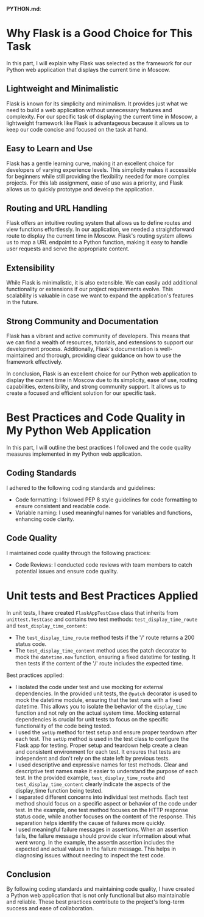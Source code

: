 **PYTHON.md**:

# Why Flask is a Good Choice for This Task

In this part, I will explain why Flask was selected as the framework for our Python web application that displays the current time in Moscow.

## Lightweight and Minimalistic

Flask is known for its simplicity and minimalism. It provides just what we need to build a web application without unnecessary features and complexity. For our specific task of displaying the current time in Moscow, a lightweight framework like Flask is advantageous because it allows us to keep our code concise and focused on the task at hand.

## Easy to Learn and Use

Flask has a gentle learning curve, making it an excellent choice for developers of varying experience levels. This simplicity makes it accessible for beginners while still providing the flexibility needed for more complex projects. For this lab assignment, ease of use was a priority, and Flask allows us to quickly prototype and develop the application.

## Routing and URL Handling

Flask offers an intuitive routing system that allows us to define routes and view functions effortlessly. In our application, we needed a straightforward route to display the current time in Moscow. Flask's routing system allows us to map a URL endpoint to a Python function, making it easy to handle user requests and serve the appropriate content.

## Extensibility

While Flask is minimalistic, it is also extensible. We can easily add additional functionality or extensions if our project requirements evolve. This scalability is valuable in case we want to expand the application's features in the future.

## Strong Community and Documentation

Flask has a vibrant and active community of developers. This means that we can find a wealth of resources, tutorials, and extensions to support our development process. Additionally, Flask's documentation is well-maintained and thorough, providing clear guidance on how to use the framework effectively.

In conclusion, Flask is an excellent choice for our Python web application to display the current time in Moscow due to its simplicity, ease of use, routing capabilities, extensibility, and strong community support. It allows us to create a focused and efficient solution for our specific task.


# Best Practices and Code Quality in My Python Web Application

In this part, I will outline the best practices I followed and the code quality measures implemented in my Python web application.

## Coding Standards

I adhered to the following coding standards and guidelines:

- Code formatting: I followed PEP 8 style guidelines for code formatting to ensure consistent and readable code.
- Variable naming: I used meaningful names for variables and functions, enhancing code clarity.

## Code Quality

I maintained code quality through the following practices:

- Code Reviews: I conducted code reviews with team members to catch potential issues and ensure code quality.

# Unit tests and Best Practices Applied

In unit tests, I have created ```FlaskAppTestCase``` class that inherits from ```unittest.TestCase``` and contains two test methods: ```test_display_time_route``` and ```test_display_time_content```:

- The ```test_display_time_route``` method tests if the '/' route returns a 200 status code.
- The ```test_display_time_content``` method uses the patch decorator to mock the ```datetime.now``` function, ensuring a fixed datetime for testing. It then tests if the content of the '/' route includes the expected time.

Best practices applied:

- I isolated the code under test and use mocking for external dependencies. In the provided unit tests, the ```@patch``` decorator is used to mock the datetime module, ensuring that the test runs with a fixed datetime. This allows you to isolate the behavior of the ```display_time``` function and not rely on the actual system time. Mocking external dependencies is crucial for unit tests to focus on the specific functionality of the code being tested.
- I used the ```setUp``` method for test setup and ensure proper teardown after each test. The ```setUp``` method is used in the test class to configure the Flask app for testing. Proper setup and teardown help create a clean and consistent environment for each test. It ensures that tests are independent and don't rely on the state left by previous tests.
- I used descriptive and expressive names for test methods. Clear and descriptive test names make it easier to understand the purpose of each test. In the provided example, ```test_display_time_route``` and ```test_display_time_content``` clearly indicate the aspects of the display_time function being tested.
- I separated different concerns into individual test methods. Each test method should focus on a specific aspect or behavior of the code under test. In the example, one test method focuses on the HTTP response status code, while another focuses on the content of the response. This separation helps identify the cause of failures more quickly.
- I used meaningful failure messages in assertions. When an assertion fails, the failure message should provide clear information about what went wrong. In the example, the assertIn assertion includes the expected and actual values in the failure message. This helps in diagnosing issues without needing to inspect the test code.


## Conclusion

By following coding standards and maintaining code quality, I have created a Python web application that is not only functional but also maintainable and reliable. These best practices contribute to the project's long-term success and ease of collaboration.

